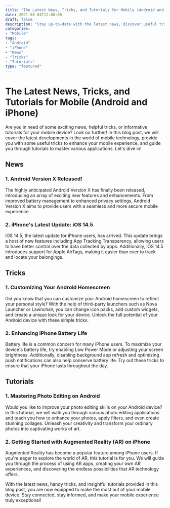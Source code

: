 ```yaml
--- 
title: "The Latest News, Tricks, and Tutorials for Mobile (Android and iPhone)"
date: 2021-08-04T12:00:00
draft: false
description: "Stay up-to-date with the latest news, discover useful tricks, and learn new tutorials for your mobile (Android and iPhone) devices."
categories:
- "Mobile"
tags:
- "Android"
- "iPhone"
- "News"
- "Tricks"
- "Tutorials"
type: "featured"
--- 
```


# The Latest News, Tricks, and Tutorials for Mobile (Android and iPhone)

Are you in need of some exciting news, helpful tricks, or informative tutorials for your mobile device? Look no further! In this blog post, we will cover the latest developments in the world of mobile technology, provide you with some useful tricks to enhance your mobile experience, and guide you through tutorials to master various applications. Let's dive in!

## News

### 1. Android Version X Released!

The highly anticipated Android Version X has finally been released, introducing an array of exciting new features and enhancements. From improved battery management to enhanced privacy settings, Android Version X aims to provide users with a seamless and more secure mobile experience.

### 2. iPhone's Latest Update: iOS 14.5

iOS 14.5, the latest update for iPhone users, has arrived. This update brings a host of new features including App Tracking Transparency, allowing users to have better control over the data collected by apps. Additionally, iOS 14.5 introduces support for Apple AirTags, making it easier than ever to track and locate your belongings.

## Tricks

### 1. Customizing Your Android Homescreen

Did you know that you can customize your Android homescreen to reflect your personal style? With the help of third-party launchers such as Nova Launcher or Lawnchair, you can change icon packs, add custom widgets, and create a unique look for your device. Unlock the full potential of your Android device with these simple tricks.

### 2. Enhancing iPhone Battery Life

Battery life is a common concern for many iPhone users. To maximize your device's battery life, try enabling Low Power Mode or adjusting your screen brightness. Additionally, disabling background app refresh and optimizing push notifications can also help conserve battery life. Try out these tricks to ensure that your iPhone lasts throughout the day.

## Tutorials

### 1. Mastering Photo Editing on Android

Would you like to improve your photo editing skills on your Android device? In this tutorial, we will walk you through various photo editing applications and teach you how to enhance your photos, apply filters, and even create stunning collages. Unleash your creativity and transform your ordinary photos into captivating works of art.

### 2. Getting Started with Augmented Reality (AR) on iPhone

Augmented Reality has become a popular feature among iPhone users. If you're eager to explore the world of AR, this tutorial is for you. We will guide you through the process of using AR apps, creating your own AR experiences, and discovering the endless possibilities that AR technology offers.

With the latest news, handy tricks, and insightful tutorials provided in this blog post, you are now equipped to make the most out of your mobile device. Stay connected, stay informed, and make your mobile experience truly exceptional!
